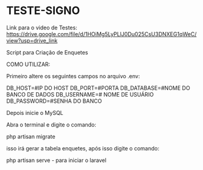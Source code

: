 # TESTE-SIGNO

Link para o video de Testes:
https://drive.google.com/file/d/1HOiMg5LyPLlJ0Du025CsU3DNXEG1qWeC/view?usp=drive_link

Script para Criação de Enquetes

COMO UTILIZAR:

Primeiro altere os seguintes campos no arquivo .env:

DB_HOST=#IP DO HOST
DB_PORT=#PORTA
DB_DATABASE=#NOME DO BANCO DE DADOS
DB_USERNAME=# NOME DE USUÁRIO
DB_PASSWORD=#SENHA DO BANCO

Depois inicie o MySQL

Abra o terminal e digite o comando:

php artisan migrate

isso irá gerar a tabela enquetes, após isso digite o comando:

php artisan serve - para iniciar o laravel
